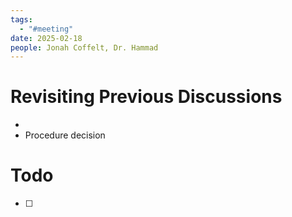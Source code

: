 ```yaml
---
tags:
  - "#meeting"
date: 2025-02-18
people: Jonah Coffelt, Dr. Hammad
---
```

# Revisiting Previous Discussions
- 
- Procedure decision

# Todo
- [ ]     